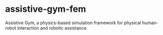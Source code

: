 # assistive-gym-fem
Assistive Gym, a physics-based simulation framework for physical human-robot interaction and robotic assistance.

